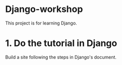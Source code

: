 # Django-workshop
This project is for learning Django.
# 1. Do the tutorial in Django
Build a site following the steps in Django's document.
